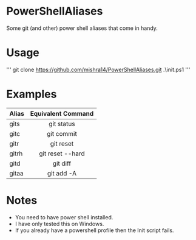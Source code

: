 # PowerShellAliases
Some git (and other) power shell aliases that come in handy.

# Usage
'''
git clone https://github.com/mishra14/PowerShellAliases.git
.\init.ps1
'''

# Examples

| Alias         | Equivalent Command    |
| ------------- |:---------------------:|
| gits          | git status            |
| gitc          | git commit            |
| gitr          | git reset             |
| gitrh         | git reset --hard      |
| gitd          | git diff              |
| gitaa         | git add -A            |

# Notes

* You need to have power shell installed.
* I have only tested this on Windows.
* If you already have a powershell profile then the Init script fails.
